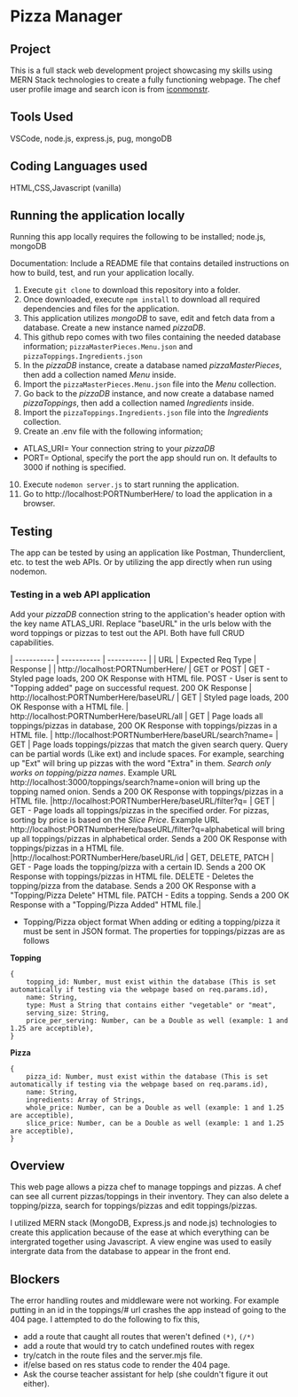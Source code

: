 # Pizza Manager
## Project
This is a full stack web development project showcasing my skills using MERN Stack technologies to create a fully functioning webpage.
The chef user profile image and search icon is from [iconmonstr](https://iconmonstr.com/).

## Tools Used
VSCode, node.js, express.js, pug, mongoDB

## Coding Languages used
HTML,CSS,Javascript (vanilla) 

## Running the application locally
Running this app locally requires the following to be installed; node.js, mongoDB

Documentation: Include a README file that contains detailed instructions on how to build, test, and run your application locally.
1. Execute `git clone` to download this repository into a folder.
2. Once downloaded, execute `npm install` to download all required dependencies and files for the application.
3. This application utilizes *mongoDB* to save, edit and fetch data from a database. Create a new instance named *pizzaDB*.
4. This github repo comes with two files containing the needed database information; `pizzaMasterPieces.Menu.json` and `pizzaToppings.Ingredients.json`
5. In the *pizzaDB* instance, create a database named *pizzaMasterPieces*, then add a collection named *Menu* inside. 
6. Import the `pizzaMasterPieces.Menu.json` file into the *Menu* collection.
7. Go back to the *pizzaDB* instance, and now create a database named *pizzaToppings*, then add a collection named *Ingredients* inside. 
8. Import the `pizzaToppings.Ingredients.json` file into the *Ingredients* collection.
9. Create an .env file with the following information; 
- ATLAS_URI= Your connection string to your *pizzaDB*
- PORT= Optional, specify the port the app should run on. It defaults to 3000 if nothing is specified.
10. Execute `nodemon server.js` to start running the application.
11. Go to http://localhost:PORTNumberHere/ to load the application in a browser.

## Testing
The app can be tested by using an application like Postman, Thunderclient, etc. to test the web APIs. Or by utilizing the app directly when run using nodemon.

### Testing in a web API application
Add your *pizzaDB* connection string to the application's header option with the key name ATLAS_URI.
Replace "baseURL" in the urls below with the word toppings or pizzas to test out the API. Both have full CRUD capabilities.

| ----------- | ----------- | ----------- |
| URL | Expected Req Type | Response  |
| http://localhost:PORTNumberHere/ | GET or POST |  GET - Styled page loads, 200 OK Response with HTML file.
POST - User is sent to "Topping added" page on successful request. 200 OK Response
| http://localhost:PORTNumberHere/baseURL/ | GET |  Styled page loads, 200 OK Response with a HTML file.
| http://localhost:PORTNumberHere/baseURL/all | GET |  Page loads all toppings/pizzas in database, 200 OK Response with toppings/pizzas in a HTML file.
| http://localhost:PORTNumberHere/baseURL/search?name=  | GET |  Page loads toppings/pizzas that match the given search query. Query can be partial words (Like ext) and include spaces. For example, searching up "Ext" will bring up pizzas with the word "Extra" in them. *Search only works on topping/pizza names*.
 Example URL http://localhost:3000/toppings/search?name=onion will bring up the topping named onion. Sends a 200 OK Response with toppings/pizzas in a HTML file.
|http://localhost:PORTNumberHere/baseURL/filter?q=  | GET |  GET - Page loads all toppings/pizzas in the specified order. For pizzas, sorting by price is based on the *Slice Price*.
 Example URL http://localhost:PORTNumberHere/baseURL/filter?q=alphabetical will bring up all toppings/pizzas in alphabetical order. Sends a 200 OK Response with toppings/pizzas in a HTML file.
 |http://localhost:PORTNumberHere/baseURL/id  | GET, DELETE, PATCH |  GET - Page loads the topping/pizza with a certain ID. Sends a 200 OK Response with toppings/pizzas in HTML file.
 DELETE - Deletes the topping/pizza from the database. Sends a 200 OK Response with a "Topping/Pizza Delete" HTML file.
 PATCH - Edits a topping.  Sends a 200 OK Response with a "Topping/Pizza Added" HTML file.|

- Topping/Pizza object format
When adding or editing a topping/pizza it must be sent in JSON format. The properties for toppings/pizzas are as follows

**Topping**
```
{
    topping_id: Number, must exist within the database (This is set automatically if testing via the webpage based on req.params.id),
    name: String,
    type: Must a String that contains either "vegetable" or "meat",
    serving_size: String,
    price_per_serving: Number, can be a Double as well (example: 1 and 1.25 are acceptible),
}

```

**Pizza**
```
{
    pizza_id: Number, must exist within the database (This is set automatically if testing via the webpage based on req.params.id),
    name: String,
    ingredients: Array of Strings,
    whole_price: Number, can be a Double as well (example: 1 and 1.25 are acceptible),
    slice_price: Number, can be a Double as well (example: 1 and 1.25 are acceptible),
}

```

## Overview
This web page allows a pizza chef to manage toppings and pizzas. A chef can see all current pizzas/toppings in their inventory. They can also delete a topping/pizza, search for toppings/pizzas and edit toppings/pizzas. 

I utilized MERN stack (MongoDB, Express.js and node.js) technologies to create this application because of the ease at which everything can be intergrated together using Javascript. A view engine was used to easily intergrate data from the database to appear in the front end.

## Blockers
The error handling routes and middleware were not working. For example putting in an id in the toppings/# url crashes the app instead of going to the 404 page. I attempted to do the following to fix this,
- add a route that caught all routes that weren't defined `(*)`, `(/*)`
- add a route that would try to catch undefined routes with regex
- try/catch in the route files and the server.mjs file.
- if/else based on res status code to render the 404 page.
- Ask the course teacher assistant for help (she couldn't figure it out either).
